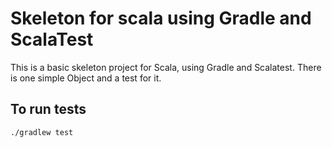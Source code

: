 Skeleton for scala using Gradle and ScalaTest
==============================================================================

This is a basic skeleton project for Scala, using Gradle and Scalatest. There is one simple Object and a test for it.

## To run tests

`./gradlew test`
